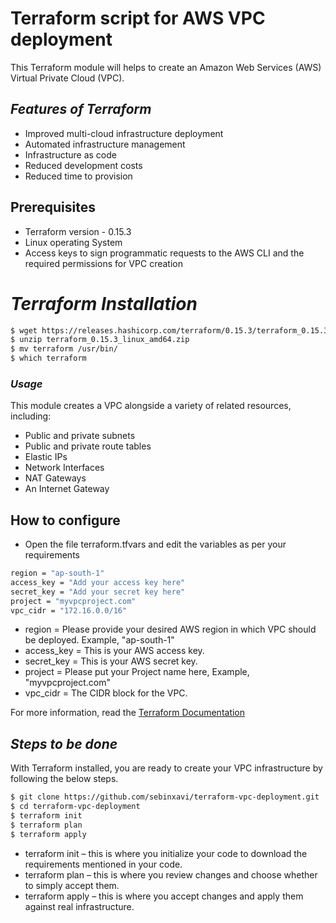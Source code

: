# Terraform script for AWS VPC deployment

This Terraform module will helps to create an Amazon Web Services (AWS) Virtual Private Cloud (VPC).

## _Features of Terraform_

- Improved multi-cloud infrastructure deployment
- Automated infrastructure management
- Infrastructure as code
- Reduced development costs
- Reduced time to provision

## Prerequisites
- Terraform version - 0.15.3
- Linux operating System
-  Access keys to sign programmatic requests to the AWS CLI and the required permissions for VPC creation

# _Terraform Installation_

```sh
$ wget https://releases.hashicorp.com/terraform/0.15.3/terraform_0.15.3_linux_amd64.zip
$ unzip terraform_0.15.3_linux_amd64.zip 
$ mv terraform /usr/bin/
$ which terraform
```

### _Usage_

This module creates a VPC alongside a variety of related resources, including:

- Public and private subnets
- Public and private route tables
- Elastic IPs
- Network Interfaces
- NAT Gateways
- An Internet Gateway

## How to configure

- Open the file terraform.tfvars and edit the variables as per your requirements

```sh
region = "ap-south-1"
access_key = "Add your access key here"
secret_key = "Add your secret key here"
project = "myvpcproject.com"
vpc_cidr = "172.16.0.0/16"
```

- region = Please provide your desired AWS region in which VPC should be deployed. Example, "ap-south-1"
- access_key = This is your AWS access key.
- secret_key = This is your AWS secret key. 
- project = Please put your Project name here, Example, "myvpcproject.com"
- vpc_cidr = The CIDR block for the VPC.

For more information, read the [Terraform Documentation](https://registry.terraform.io/providers/hashicorp/aws/latest/docs)



## _Steps to be done_

With Terraform installed, you are ready to create your VPC infrastructure by following the below steps.

```sh
$ git clone https://github.com/sebinxavi/terraform-vpc-deployment.git
$ cd terraform-vpc-deployment
$ terraform init
$ terraform plan
$ terraform apply
```

- terraform init – this is where you initialize your code to download the requirements mentioned in your code.
- terraform plan – this is where you review changes and choose whether to simply accept them.
- terraform apply – this is where you accept changes and apply them against real infrastructure.

